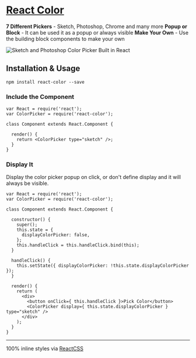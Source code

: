 # [React Color](http://casesandberg.github.io/react-color/)

**7 Different Pickers** - Sketch, Photoshop, Chrome and many more
**Popup or Block** - It can be used it as a popup or always visible
**Make Your Own** - Use the building block components to make your own

![Sketch and Photoshop Color Picker Built in React](http://casesandberg.github.io/react-color/screenshot.png)

## Installation & Usage

```
npm install react-color --save
```

### Include the Component

```
var React = require('react');
var ColorPicker = require('react-color');

class Component extends React.Component {

  render() {
    return <ColorPicker type="sketch" />;
  }
}
```

### Display It
Display the color picker popup on click, or don't define display and it will always be visible.

```
var React = require('react');
var ColorPicker = require('react-color');

class Component extends React.Component {

  constructor() {
    super();
    this.state = {
      displayColorPicker: false,
    };
    this.handleClick = this.handleClick.bind(this);
  }

  handleClick() {
    this.setState({ displayColorPicker: !this.state.displayColorPicker });
  }

  render() {
    return (
      <div>
        <button onClick={ this.handleClick }>Pick Color</button>
        <ColorPicker display={ this.state.displayColorPicker } type="sketch" />
      </div>
    );
  }
}
```

---
100% inline styles via [ReactCSS](http://reactcss.com/)
